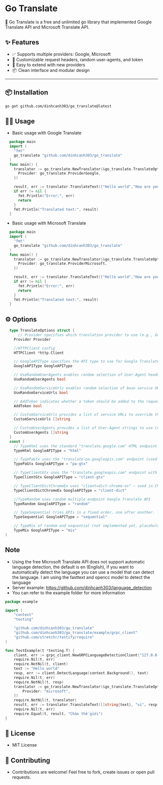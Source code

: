 # Go Translate

🚀 Go Translate is a free and unlimited go library that implemented Google Translate API and Microsoft Translate API.

## ✨ Features

- ✅ Supports multiple providers: Google, Microsoft
- 🔧 Customizable request headers, random user-agents, and token
- 🧪 Easy to extend with new providers
- 📦 Clean interface and modular design
---

## 📦 Installation

```bash
go get github.com/dinhcanh303/go_translate@latest
```

## 🧑‍💻 Usage

- Basic usage with Google Translate
```go
  package main
  import (
    "fmt"
    go_translate "github.com/dinhcanh303/go_translate"
  )
  func main() {
    translator := go_translate.NewTranslator(&go_translate.TranslateOptions{
      Provider: go_translate.ProviderGoogle,
    })

    result, err := translator.TranslateText(["Hello world","How are you"],"vi")
    if err != nil {
      fmt.Println("Error:", err)
      return
    }
    fmt.Println("Translated text:", result)
  }
```

- Basic usage with Microsoft Translate

```go
  package main
  import (
    "fmt"
    go_translate "github.com/dinhcanh303/go_translate"
  )
  func main() {
    translator := go_translate.NewTranslator(&go_translate.TranslateOptions{
      Provider: go_translate.ProviderMicrosoft,
    })

    result, err := translator.TranslateText(["Hello world","How are you"],"vi")
    if err != nil {
      fmt.Println("Error:", err)
      return
    }
    fmt.Println("Translated text:", result)
  }
```

## ⚙️ Options

```go
  type TranslateOptions struct {
	  // Provider specifies which translation provider to use (e.g., Google or Microsoft).
    Provider Provider

    //HTTPClient config
    HTTPClient *http.Client

    // GoogleAPIType specifies the API type to use for Google Translate (e.g., "html" || "pa-gtx" || "client-gtx" || "client-dict").
    GoogleAPIType GoogleAPIType

    // UseRandomUserAgents enables random selection of User-Agent headers for each request. (Only Google)
    UseRandomUserAgents bool

    // UseRandomServiceUrls enables random selection of base service URLs (e.g., multiple Google endpoints).
    UseRandomServiceUrls bool

    // AddToken indicates whether a token should be added to the request (used for some unofficial Google APIs).
    AddToken bool

    // CustomServiceUrls provides a list of service URLs to override the default service urls (used if random is enabled).
    CustomServiceUrls []string

    // CustomUserAgents provides a list of User-Agent strings to use (used if random is enabled).
    CustomUserAgents []string
  }
  const (
    // TypeHtml uses the standard "translate.google.com" HTML endpoint (unofficial, suitable for web-scraping style requests).
    TypeHtml GoogleAPIType = "html"

    // TypePaGtx uses the "translate-pa.googleapis.com" endpoint (used in some embedded Google services).
    TypePaGtx GoogleAPIType = "pa-gtx"

    // TypeClientGtx uses the "translate.googleapis.com" endpoint with the "client=gtx" query parameter.
    TypeClientGtx GoogleAPIType = "client-gtx"

    // TypeClientDictChromeEx uses "client=dict-chrome-ex" — used in Chrome dictionary extension.
    TypeClientDictChromeEx GoogleAPIType = "client-dict"

    //TypeRandom uses random multiple endpoint Google Translate API
    TypeRandom GoogleAPIType = "random"

    // TypeSequential tries APIs in a fixed order, one after another.
    TypeSequential GoogleAPIType = "sequential"

    // TypeMix of random and sequential (not implemented yet, placeholder for future use)
    TypeMix GoogleAPIType = "mix"
)

```
## Note
- Using the free Microsoft Translate API does not support automatic language detection, the default is en (English), if you want to automatically detect the language you can use a model that can detect the language. I am using the fasttext and opencc model to detect the language
- Server example: https://github.com/dinhcanh303/language_detection
- You can refer to the example folder for more information

```go
package example

import (
	"context"
	"testing"

	"github.com/dinhcanh303/go_translate"
	"github.com/dinhcanh303/go_translate/example/grpc_client"
	"github.com/stretchr/testify/require"
)

func TestExample(t *testing.T) {
	client, err := grpc_client.NewGRPCLanguageDetectionClient("127.0.0.1:50055") //Server model detect language
	require.Nil(t, err)
	require.NotNil(t, client)
	text := "Hello world"
	resp, err := client.DetectLanguage(context.Background(), text)
	require.Nil(t, err)
	require.NotNil(t, resp)
	translator := go_translate.NewTranslator(&go_translate.TranslateOptions{
		Provider: "microsoft",
	})
	require.NotNil(t, translator)
	result, err := translator.TranslateText([]string{text}, "vi", resp.DetectedLang)
	require.Nil(t, err)
	require.Equal(t, result, "Chào thế giới")
}
```
## 📄 License

- MIT License

## 🙌 Contributing

- Contributions are welcome! Feel free to fork, create issues or open pull requests.